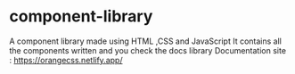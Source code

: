 # component-library
A component library made using HTML ,CSS and JavaScript
It contains all the components written and you check the docs library
Documentation site : https://orangecss.netlify.app/
